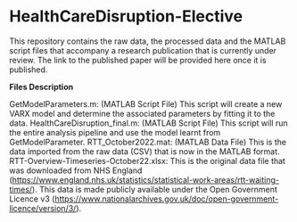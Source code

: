 # HealthCareDisruption-Elective

This repository contains the raw data, the processed data and the MATLAB script files that accompany a research publication that is currently under review. The link to the published paper will be provided here once it is published.

**Files Description**

GetModelParameters.m:  (MATLAB Script File) This script will create a new VARX model and determine the associated parameters by fitting it to the data.
HealthCareDisruption_final.m: (MATLAB Script File) This script will run the entire analysis pipeline and use the model learnt from GetModelParameter.
RTT_October2022.mat: (MATLAB Data File) This is the data imported from the raw data (CSV) that is now in the MATLAB format.
RTT-Overview-Timeseries-October22.xlsx: This is the original data file that was downloaded from NHS England (https://www.england.nhs.uk/statistics/statistical-work-areas/rtt-waiting-times/). This data is made publicly available under the Open Government Licence v3 (https://www.nationalarchives.gov.uk/doc/open-government-licence/version/3/).
